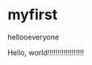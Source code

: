 # myfirst
hellooeveryone
<!DOCTYPE html>
<html>
    <head>
        <title>My Webpage</title>
    </head>
    <body>
        Hello, world!!!!!!!!!!!!!!!!!!
    </body>
</html>

